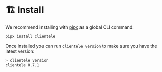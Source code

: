 # 🏗️ Install

We recommend installing with [pipx](https://github.com/pypa/pipx) as a global CLI command:

```sh
pipx install clientele
```

Once installed you can run `clientele version` to make sure you have the latest version:

```sh
> clientele version
clientele 0.7.1
```
